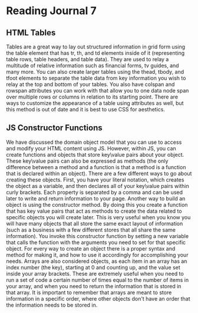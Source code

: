 # Reading Journal 7

## HTML Tables

Tables are a great way to lay out structured information in grid form using the table element that has tr, th, and td elements inside of it \(representing table rows, table headers, and table data\). They are used to relay a multitude of relative information such as financial forms, tv guides, and many more. You can also create larger tables using the thead, tbody, and tfoot elements to separate the table data from key information you wish to relay at the top and bottom of your tables. You also have colspan and rowspan attributes you can work with that allow you to one data node span over multiple rows or columns in relation to its starting point. There are ways to customize the appearance of a table using attributes as well, but this method is out of date and it is best to use CSS for aesthetics.

## JS Constructor Functions

We have discussed the domain object model that you can use to access and modify your HTML content using JS. However, within JS, you can create functions and objects that store key\value pairs about your object. These key\value pairs can also be expressed as methods \(the only difference between a method and a function is that a method is a function that is declared within an object\). There are a few different ways to go about creating these objects. First, you have your literal notation, which creates the object as a variable, and then declares all of your key\value pairs within curly brackets. Each property is separated by a comma and can be used later to write and return information to your page. Another way to build an object is using the constructor method. By doing this you create a function that has key value pairs that act as methods to create the data related to specific objects you will create later. This is very useful when you know you will have many objects that all store the same exact layout of information \(such as a business with a few different stores that all share the same information\). You invoke this constructor function by setting a new variable that calls the function with the arguments you need to set for that specific object. For every way to create an object there is a proper syntax and method for making it, and how to use it accordingly for accomplishing your needs. Arrays are also considered objects, as each item in an array has an index number \(the key\), starting at 0 and counting up, and the value set inside your array brackets. These are extremely useful when you need to run a set of code a certain number of times equal to the number of items in your array, and when you need to return the information that is stored in that array. It is important to remember that arrays are meant to store information in a specific order, where other objects don't have an order that the information needs to be stored in.